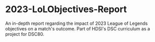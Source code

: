 # 2023-LoLObjectives-Report
An in-depth report regarding the impact of 2023 League of Legends objectives on a match's outcome. Part of HDSI's DSC curriculum as a project for DSC80.
